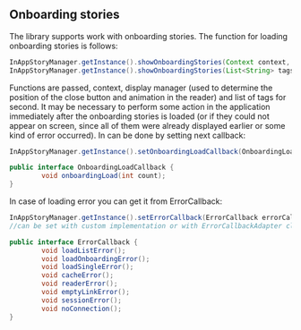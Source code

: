 ## Onboarding stories

The library supports work with onboarding stories. 
The function for loading onboarding stories is follows:
```java
InAppStoryManager.getInstance().showOnboardingStories(Context context, AppearanceManager manager);
InAppStoryManager.getInstance().showOnboardingStories(List<String> tags, Context context, AppearanceManager manager);
```

Functions are passed, context, display manager (used to determine the position of the close button and animation in the reader) and list of tags for second.
It may be necessary to perform some action in the application immediately after the onboarding stories is loaded (or if they could not appear on screen, since all of them were already displayed earlier or some kind of error occurred). In can be done by setting next callback:

```java
InAppStoryManager.getInstance().setOnboardingLoadCallback(OnboardingLoadCallback onboardingLoadCallback); 

public interface OnboardingLoadCallback {
        void onboardingLoad(int count);
}
```

In case of loading error you can get it from ErrorCallback:

```java
InAppStoryManager.getInstance().setErrorCallback(ErrorCallback errorCallback); 
//can be set with custom implementation or with ErrorCallbackAdapter class

public interface ErrorCallback {
        void loadListError();
        void loadOnboardingError();
        void loadSingleError();
        void cacheError();
        void readerError();
        void emptyLinkError();
        void sessionError();
        void noConnection();
}
```
